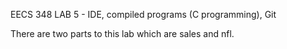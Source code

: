 EECS 348 LAB 5 - IDE, compiled programs (C programming), Git

There are two parts to this lab which are sales and nfl. 
 
 
